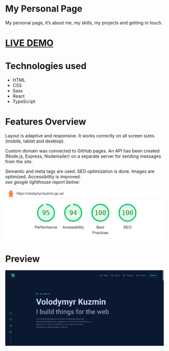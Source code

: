 # My Personal Page

<p>My personal page, it’s about me, my skills, my projects and getting in touch.</p>
<h1><a href="https://volodymyr-kuzmin.pp.ua/">LIVE DEMO</a></h1>

# Technologies used

<ul>
  <li>HTML</li>
  <li>CSS</li>
  <li>Sass</li>
  <li>React</li>
  <li>TypeScript</li>
</ul>

# Features Overview

<p>Layout is adaptive and responsive. It works correctly on all screen sizes (mobile, tablet and desktop).</p>

<p>Custom domain was connected to GitHub pages. An API has been created (Node.js, Express, Nodemailer) on a separate server for sending messages from the site.</p>

<p>Semantic and meta tags are used. SEO optimization is done. Images are optimized. Accessibility is improved.
<br>
<em>see google lighthouse report below:</em></p>

<p align="center">
  <img src="https://github.com/vlkzmn/volodymyr_kuzmin/raw/main/public/img/lightHouseGoogle.png" width="700px" alt="My Personal Page lighthouse">
</p>

# Preview

<p align="center">
  <img src="https://github.com/vlkzmn/volodymyr_kuzmin/raw/main/public/img/preview.gif" alt="My Personal Page GIF">
</p>
